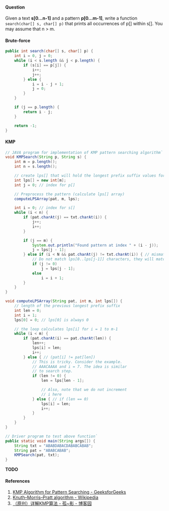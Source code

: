 #### Question

Given a text **s[0...n-1]** and a pattern **p[0...m-1]**, write a function `search(char[] s, char[] p)` that prints all occurrences of p[] within s[]. You may assume that n > m.

#### Brute-force

```java
public int search(char[] s, char[] p) {
	int i = 0, j = 0;
	while (i < s.length && j < p.length) {
		if (s[i] == p[j]) {
			i++;
			j++;
		} else {
			i = i - j + 1;
			j = 0;
		}
	}

	if (j == p.length) {
		return i - j;
	}

	return -1;
}
```

#### KMP

```java
// JAVA program for implementation of KMP pattern searching algorithm`
void KMPSearch(String p, String s) {
	int m = p.length();
	int n = s.length();

	// create lps[] that will hold the longest prefix suffix values for pattern
	int lps[] = new int[m];
	int j = 0; // index for p[]

	// Preprocess the pattern (calculate lps[] array)
	computeLPSArray(pat, m, lps);

	int i = 0; // index for s[]
	while (i < n) {
		if (pat.charAt(j) == txt.charAt(i)) {
			j++;
			i++;
		}

		if (j == m) {
			System.out.println("Found pattern at index " + (i - j));
			j = lps[j - 1];
		} else if (i < N && pat.charAt(j) != txt.charAt(i)) { // mismatch after j matches
			// Do not match lps[0..lps[j-1]] characters, they will match anyway
			if (j != 0)
				j = lps[j - 1];
			else
				i = i + 1;
		}
	}
}

void computeLPSArray(String pat, int m, int lps[]) {
	// length of the previous longest prefix suffix
	int len = 0;
	int i = 1;
	lps[0] = 0; // lps[0] is always 0

	// the loop calculates lps[i] for i = 1 to m-1
	while (i < m) {
		if (pat.charAt(i) == pat.charAt(len)) {
			len++;
			lps[i] = len;
			i++;
		} else { // (pat[i] != pat[len])
			// This is tricky. Consider the example.
			// AAACAAAA and i = 7. The idea is similar
			// to search step.
			if (len != 0) {
				len = lps[len - 1];

				// Also, note that we do not increment
				// i here
			} else { // if (len == 0)
				lps[i] = len;
				i++;
			}
		}
	}
}

// Driver program to test above function`
public static void main(String args[]) {
	String txt = "ABABDABACDABABCABAB";
	String pat = "ABABCABAB";
	KMPSearch(pat, txt);
}
```

**TODO**

#### References

  1. [KMP Algorithm for Pattern Searching - GeeksforGeeks](https://www.geeksforgeeks.org/kmp-algorithm-for-pattern-searching/)
  2. [Knuth–Morris–Pratt algorithm - Wikipedia](https://en.wikipedia.org/wiki/Knuth%E2%80%93Morris%E2%80%93Pratt_algorithm)
  3. [（原创）详解KMP算法 - 孤~影 - 博客园](https://www.cnblogs.com/yjiyjige/p/3263858.html)